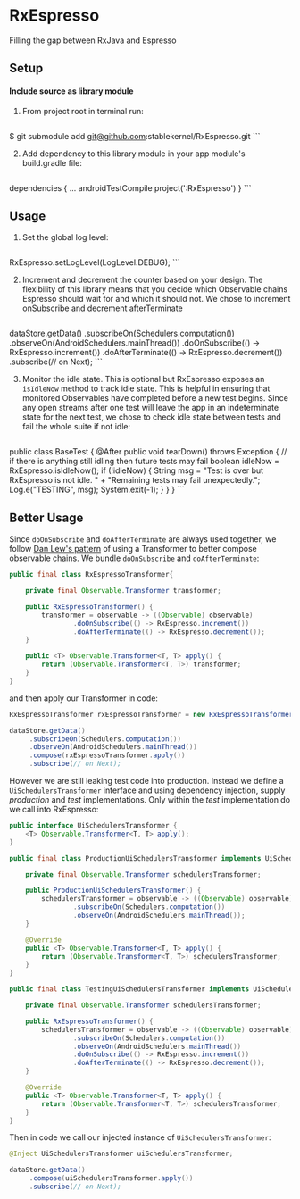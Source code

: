 # RxEspresso
Filling the gap between RxJava and Espresso



## Setup


#### Include source as library module

1. From project root in terminal run:

    ```bash
$ git submodule add git@github.com:stablekernel/RxEspresso.git
    ```

2. Add dependency to this library module in your app module's build.gradle file:

    ```groovy
dependencies {
    ...
	androidTestCompile project(':RxEspresso')
}
    ```

## Usage

1. Set the global log level:

    ```java
RxEspresso.setLogLevel(LogLevel.DEBUG);
    ```

2. Increment and decrement the counter based on your design. The flexibility of this library means that you decide which Observable chains Espresso should wait for and which it should not. We chose to increment onSubscribe and decrement afterTerminate

    ```java
dataStore.getData()
     .subscribeOn(Schedulers.computation())
     .observeOn(AndroidSchedulers.mainThread())
     .doOnSubscribe(() -> RxEspresso.increment())
     .doAfterTerminate(() -> RxEspresso.decrement())
     .subscribe(// on Next);
    ```

3. Monitor the idle state. This is optional but RxEspresso exposes an `isIdleNow` method to track idle state. This is helpful in ensuring that monitored Observables have completed before a new test begins. Since any open streams after one test will leave the app in an indeterminate state for the next test, we chose to check idle state between tests and fail the whole suite if not idle:

    ```java
public class BaseTest {
    @After
	public void tearDown() throws Exception {
        // if there is anything still idling then future tests may fail
	    boolean idleNow = RxEspresso.isIdleNow();
    	if (!idleNow) {
			String msg = "Test is over but RxEspresso is not idle. " +
            	        "Remaining tests may fail unexpectedly.";
	        Log.e("TESTING", msg);
    	    System.exit(-1);
        }
   	}
}
    ```

## Better Usage

Since `doOnSubscribe` and `doAfterTerminate` are always used together, we follow [Dan Lew's pattern](http://blog.danlew.net/2015/03/02/dont-break-the-chain/) of using a Transformer to better compose observable chains. We bundle `doOnSubscribe` and `doAfterTerminate`:

```java
public final class RxEspressoTransformer{

    private final Observable.Transformer transformer;

    public RxEspressoTransformer() {
        transformer = observable -> ((Observable) observable)
                .doOnSubscribe(() -> RxEspresso.increment())
                .doAfterTerminate(() -> RxEspresso.decrement());
    }

    public <T> Observable.Transformer<T, T> apply() {
        return (Observable.Transformer<T, T>) transformer;
    }
}	
```

and then apply our Transformer in code:

```java
RxEspressoTransformer rxEspressoTransformer = new RxEspressoTransformer();

dataStore.getData()
     .subscribeOn(Schedulers.computation())
     .observeOn(AndroidSchedulers.mainThread())
     .compose(rxEspressoTransformer.apply())
     .subscribe(// on Next);
```

However we are still leaking test code into production. Instead we define a `UiSchedulersTransformer` interface and using dependency injection, supply *production* and *test* implementations. Only within the *test* implementation do we call into RxEspresso:


```java
public interface UiSchedulersTransformer {
    <T> Observable.Transformer<T, T> apply();
}
```

```java
public final class ProductionUiSchedulersTransformer implements UiSchedulersTransformer {

    private final Observable.Transformer schedulersTransformer;

    public ProductionUiSchedulersTransformer() {
        schedulersTransformer = observable -> ((Observable) observable)
                .subscribeOn(Schedulers.computation())
                .observeOn(AndroidSchedulers.mainThread());
    }

    @Override
    public <T> Observable.Transformer<T, T> apply() {
        return (Observable.Transformer<T, T>) schedulersTransformer;
    }
}
```

```java
public final class TestingUiSchedulersTransformer implements UiSchedulersTransformer {

    private final Observable.Transformer schedulersTransformer;

    public RxEspressoTransformer() {
        schedulersTransformer = observable -> ((Observable) observable)
                .subscribeOn(Schedulers.computation())
                .observeOn(AndroidSchedulers.mainThread())
                .doOnSubscribe(() -> RxEspresso.increment())
                .doAfterTerminate(() -> RxEspresso.decrement());
    }

    @Override
    public <T> Observable.Transformer<T, T> apply() {
        return (Observable.Transformer<T, T>) schedulersTransformer;
    }
}
```

Then in code we call our injected instance of `UiSchedulersTransformer`:

```java
@Inject UiSchedulersTransformer uiSchedulersTransformer;

dataStore.getData()
     .compose(uiSchedulersTransformer.apply())
     .subscribe(// on Next);
```